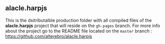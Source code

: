 ## alacle.harpjs

This is the dsitributalble production folder with all compiled files of the **alacle.harpjs** project that will reside on the `gh-pages` branch. For more info about the project go to the README file located on the `master` branch : https://github.com/alterebro/alacle.harpjs
